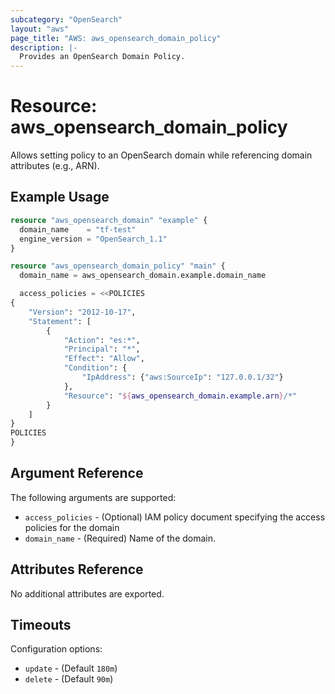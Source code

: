 ```yaml
---
subcategory: "OpenSearch"
layout: "aws"
page_title: "AWS: aws_opensearch_domain_policy"
description: |-
  Provides an OpenSearch Domain Policy.
---
```


# Resource: aws_opensearch_domain_policy

Allows setting policy to an OpenSearch domain while referencing domain attributes (e.g., ARN).

## Example Usage

```terraform
resource "aws_opensearch_domain" "example" {
  domain_name    = "tf-test"
  engine_version = "OpenSearch_1.1"
}

resource "aws_opensearch_domain_policy" "main" {
  domain_name = aws_opensearch_domain.example.domain_name

  access_policies = <<POLICIES
{
    "Version": "2012-10-17",
    "Statement": [
        {
            "Action": "es:*",
            "Principal": "*",
            "Effect": "Allow",
            "Condition": {
                "IpAddress": {"aws:SourceIp": "127.0.0.1/32"}
            },
            "Resource": "${aws_opensearch_domain.example.arn}/*"
        }
    ]
}
POLICIES
}
```

## Argument Reference

The following arguments are supported:

* `access_policies` - (Optional) IAM policy document specifying the access policies for the domain
* `domain_name` - (Required) Name of the domain.

## Attributes Reference

No additional attributes are exported.

## Timeouts

Configuration options:

* `update` - (Default `180m`)
* `delete` - (Default `90m`)

